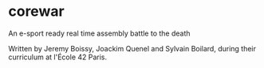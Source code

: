 # corewar
An e-sport ready real time assembly battle to the death

Written by Jeremy Boissy, Joackim Quenel and Sylvain Boilard, during their curriculum at l'École 42 Paris.
